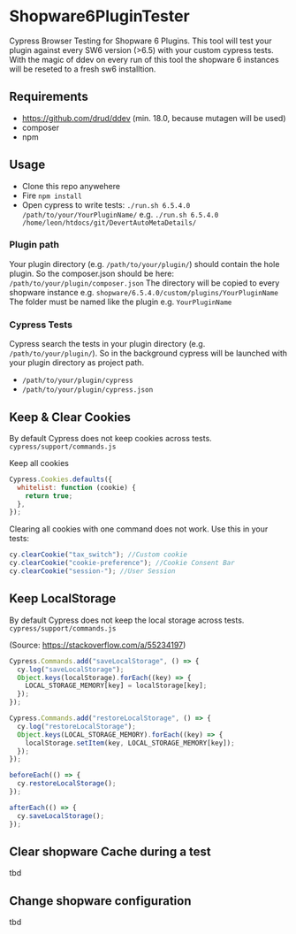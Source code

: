 # Shopware6PluginTester

Cypress Browser Testing for Shopware 6 Plugins. This tool will test your plugin against every SW6 version (>6.5) with your custom cypress tests.
With the magic of ddev on every run of this tool the shopware 6 instances will be reseted to a fresh sw6 installtion.

## Requirements

- https://github.com/drud/ddev (min. 18.0, because mutagen will be used)
- composer
- npm

## Usage

- Clone this repo anywehere
- Fire `npm install`
- Open cypress to write tests: `./run.sh 6.5.4.0 /path/to/your/YourPluginName/` e.g. `./run.sh 6.5.4.0 /home/leon/htdocs/git/DevertAutoMetaDetails/`

### Plugin path

Your plugin directory (e.g. `/path/to/your/plugin/`) should contain the hole plugin. So the composer.json should be here: `/path/to/your/plugin/composer.json`
The directory will be copied to every shopware instance e.g. `shopware/6.5.4.0/custom/plugins/YourPluginName`
The folder must be named like the plugin e.g. `YourPluginName`

### Cypress Tests

Cypress search the tests in your plugin directory (e.g. `/path/to/your/plugin/`). So in the background cypress will be launched with your plugin directory as project path.

- `/path/to/your/plugin/cypress`
- `/path/to/your/plugin/cypress.json`

## Keep & Clear Cookies

By default Cypress does not keep cookies across tests.
`cypress/support/commands.js`

Keep all cookies

```js
Cypress.Cookies.defaults({
  whitelist: function (cookie) {
    return true;
  },
});
```

Clearing all cookies with one command does not work. Use this in your tests:

```js
cy.clearCookie("tax_switch"); //Custom cookie
cy.clearCookie("cookie-preference"); //Cookie Consent Bar
cy.clearCookie("session-"); //User Session
```

## Keep LocalStorage

By default Cypress does not keep the local storage across tests.
`cypress/support/commands.js`

(Source: https://stackoverflow.com/a/55234197)

```js
Cypress.Commands.add("saveLocalStorage", () => {
  cy.log("saveLocalStorage");
  Object.keys(localStorage).forEach((key) => {
    LOCAL_STORAGE_MEMORY[key] = localStorage[key];
  });
});

Cypress.Commands.add("restoreLocalStorage", () => {
  cy.log("restoreLocalStorage");
  Object.keys(LOCAL_STORAGE_MEMORY).forEach((key) => {
    localStorage.setItem(key, LOCAL_STORAGE_MEMORY[key]);
  });
});

beforeEach(() => {
  cy.restoreLocalStorage();
});

afterEach(() => {
  cy.saveLocalStorage();
});
```

## Clear shopware Cache during a test

tbd

## Change shopware configuration

tbd
